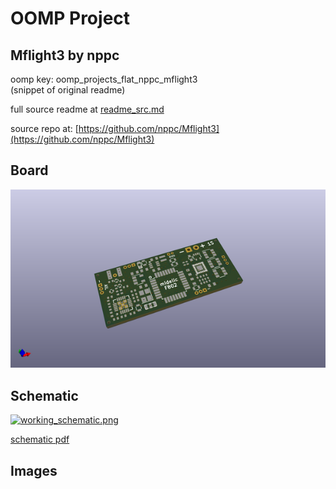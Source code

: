 # OOMP Project  
## Mflight3  by nppc  
  
oomp key: oomp_projects_flat_nppc_mflight3  
(snippet of original readme)  
  
  
  full source readme at [readme_src.md](readme_src.md)  
  
source repo at: [https://github.com/nppc/Mflight3](https://github.com/nppc/Mflight3)  
## Board  
  
[![working_3d.png](working_3d_600.png)](working_3d.png)  
## Schematic  
  
[![working_schematic.png](working_schematic_600.png)](working_schematic.png)  
  
[schematic pdf](working_schematic.pdf)  
## Images  

